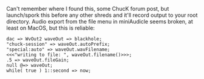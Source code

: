 Can't remember where I found this, some ChucK forum post, but launch/spork this before any other shreds and it'll record output to your root directory. Audio export from the file menu in miniAudicle seems broken, at least on MacOS, but this is reliable:

```
dac => WvOut2 waveOut => blackhole;
"chuck-session" => waveOut.autoPrefix;
"special:auto" => waveOut.wavFilename;
<<<"writing to file: ", waveOut.filename()>>>;
.5 => waveOut.fileGain;
null @=> waveOut;
while( true ) 1::second => now;
```
